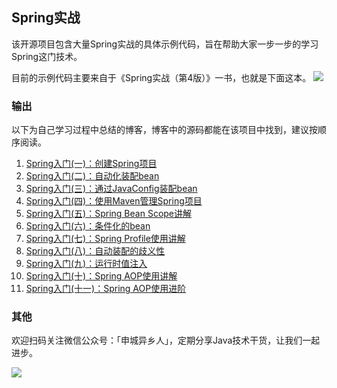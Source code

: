 ## Spring实战

该开源项目包含大量Spring实战的具体示例代码，旨在帮助大家一步一步的学习Spring这门技术。

目前的示例代码主要来自于《Spring实战（第4版）》一书，也就是下面这本。
![](https://images.zwwhnly.com/picture/2017614131048875970.jpg)

### 输出

以下为自己学习过程中总结的博客，博客中的源码都能在该项目中找到，建议按顺序阅读。

1. [Spring入门(一)：创建Spring项目](http://www.zwwhnly.com/spring/2019/02/27/spring-study-01-project.html)
2. [Spring入门(二)：自动化装配bean](http://www.zwwhnly.com/spring/2019/03/05/spring-study-02-autowiring.html)
3. [Spring入门(三)：通过JavaConfig装配bean](http://www.zwwhnly.com/spring/2019/03/06/spring-sduty-03-javaconfig.html)
4. [Spring入门(四)：使用Maven管理Spring项目](http://www.zwwhnly.com/spring/2019/05/20/spring-study-04-maven.html)
5. [Spring入门(五)：Spring Bean Scope讲解](http://www.zwwhnly.com/spring/2019/06/21/spring-study-05-scope.html)
6. [Spring入门(六)：条件化的bean](http://www.zwwhnly.com/spring/2019/08/12/spring-study-06-conditional.html)
7. [Spring入门(七)：Spring Profile使用讲解](http://www.zwwhnly.com/spring/2019/08/13/spring-study-07-profile.html)
8. [Spring入门(八)：自动装配的歧义性](http://www.zwwhnly.com/spring/2019/08/14/spring-study-08-ambiguity.html)
9. [Spring入门(九)：运行时值注入](http://www.zwwhnly.com/spring/2019/08/15/spring-study-09-el.html)
10. [Spring入门(十)：Spring AOP使用讲解](http://www.zwwhnly.com/spring/2019/08/22/spring-study-10-aop.html)
11. [Spring入门(十一)：Spring AOP使用进阶](http://www.zwwhnly.com/spring/2019/08/28/spring-study-11-aop.html)

### 其他

欢迎扫码关注微信公众号：「申城异乡人」，定期分享Java技术干货，让我们一起进步。

![](https://images.zwwhnly.com/picture/snipaste_20190918_171405.png)
